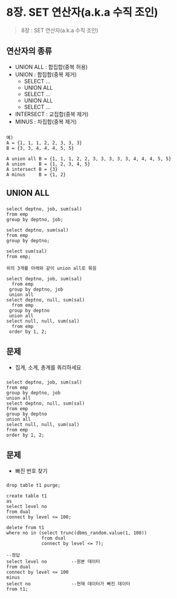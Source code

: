 # 8장. SET 연산자(a.k.a 수직 조인)
> 8장 : SET 연산자(a.k.a 수직 조인)<br>

## 연산자의 종류
* UNION ALL : 합집합(중복 허용)
* UNION     : 합집합(중복 제거)
  - SELECT ...
  - UNION ALL
  - SELECT ...
  - UNION ALL
  - SELECT ...
* INTERSECT : 교집합(중복 제거)
* MINUS     : 차집합(중복 제거)
###
    예)
    A = {1, 1, 1, 2, 2, 3, 3, 3}
    B = {3, 3, 4, 4, 4, 5, 5}
    
    A union all B = {1, 1, 1, 2, 2, 3, 3, 3, 3, 3, 4, 4, 4, 5, 5}
    A union     B = {1, 2, 3, 4, 5}
    A intersect B = {3}
    A minus     B = {1, 2}
    
## UNION ALL
###
    select deptno, job, sum(sal)
    from emp
    group by deptno, job;
    
    select deptno, sum(sal)
    from emp
    group by deptno;
    
    select sum(sal)
    from emp;
    
    위의 3개를 아래와 같이 union all로 묶음
    
    select deptno, job, sum(sal)
      from emp
     group by deptno, job
     union all
    select deptno, null, sum(sal)
      from emp
     group by deptno
     union all
    select null, null, sum(sal)
      from emp
     order by 1, 2;

## 문제
* 집계, 소계, 총계를 쿼리하세요
###
    select deptno, job, sum(sal)
    from emp
    group by deptno, job
    union all
    select deptno, null, sum(sal)
    from emp
    group by deptno
    union all
    select null, null, sum(sal)
    from emp
    order by 1, 2;

## 문제
* 빠진 번호 찾기
###
    drop table t1 purge;

    create table t1
    as
    select level no
    from dual
    connect by level <= 100;

    delete from t1
    where no in (select trunc(dbms_random.value(1, 100)) 
                 from dual
                 connect by level <= 7);

    --정답 
    select level no         --원본 데이터
    from dual
    connect by level <= 100
    minus
    select no               --현재 데이터가 빠진 데이터
    from t1;




